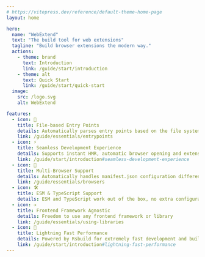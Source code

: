 ```yaml
---
# https://vitepress.dev/reference/default-theme-home-page
layout: home

hero:
  name: "WebExtend"
  text: "The build tool for web extensions"
  tagline: "Build browser extensions the modern way."
  actions:
    - theme: brand
      text: Introduction
      link: /guide/start/introduction
    - theme: alt
      text: Quick Start
      link: /guide/start/quick-start
  image:
    src: /logo.svg
    alt: WebExtend

features:
  - icon: 📝
    title: File-based Entry Points
    details: Automatically parses entry points based on the file system, reducing manifest.json configuration burden
    link: /guide/essentials/entrypoints
  - icon: ⚡️
    title: Seamless Development Experience
    details: Supports instant HMR, automatic browser opening and extension running
    link: /guide/start/introduction#seamless-development-experience
  - icon: 🧭
    title: Multi-Browser Support
    details: Automatically handles manifest.json configuration differences for easy multi-browser support
    link: /guide/essentials/browsers
  - icon: 🛠️
    title: ESM & TypeScript Support
    details: ESM and TypeScript work out of the box, no extra configuration needed
  - icon: ✈️
    title: Frontend Framework Agnostic
    details: Freedom to use any frontend framework or library
    link: /guide/essentials/using-libraries
  - icon: 🚀
    title: Lightning Fast Performance
    details: Powered by Rsbuild for extremely fast development and building
    link: /guide/start/introduction#lightning-fast-performance
---
```

